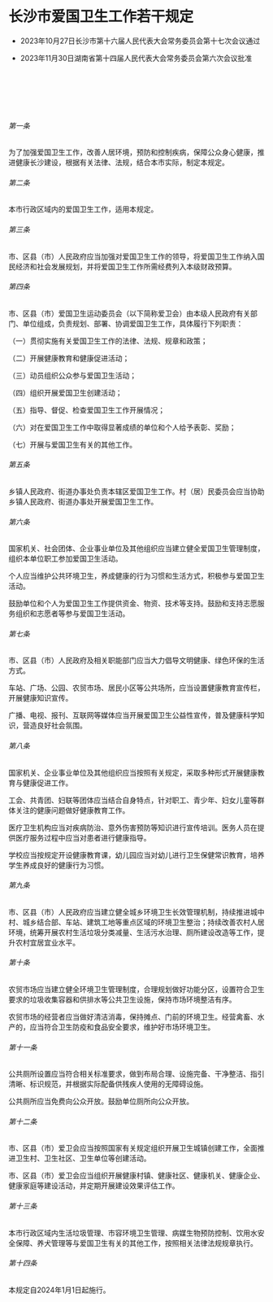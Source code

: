 # 长沙市爱国卫生工作若干规定

- 2023年10月27日长沙市第十六届人民代表大会常务委员会第十七次会议通过

- 2023年11月30日湖南省第十四届人民代表大会常务委员会第六次会议批准

<!-- INFO END -->

​

​

​

###### 第一条

为了加强爱国卫生工作，改善人居环境，预防和控制疾病，保障公众身心健康，推进健康长沙建设，根据有关法律、法规，结合本市实际，制定本规定。

###### 第二条

本市行政区域内的爱国卫生工作，适用本规定。

###### 第三条

市、区县（市）人民政府应当加强对爱国卫生工作的领导，将爱国卫生工作纳入国民经济和社会发展规划，并将爱国卫生工作所需经费列入本级财政预算。

###### 第四条

市、区县（市）爱国卫生运动委员会（以下简称爱卫会）由本级人民政府有关部门、单位组成，负责规划、部署、协调爱国卫生工作，具体履行下列职责：

（一）贯彻实施有关爱国卫生工作的法律、法规、规章和政策；

（二）开展健康教育和健康促进活动；

（三）动员组织公众参与爱国卫生活动；

（四）组织开展爱国卫生创建活动；

（五）指导、督促、检查爱国卫生工作开展情况；

（六）对在爱国卫生工作中取得显著成绩的单位和个人给予表彰、奖励；

（七）开展与爱国卫生有关的其他工作。

###### 第五条

乡镇人民政府、街道办事处负责本辖区爱国卫生工作。村（居）民委员会应当协助乡镇人民政府、街道办事处开展爱国卫生工作。

###### 第六条

国家机关、社会团体、企业事业单位及其他组织应当建立健全爱国卫生管理制度，组织本单位职工参加爱国卫生活动。

个人应当维护公共环境卫生，养成健康的行为习惯和生活方式，积极参与爱国卫生活动。

鼓励单位和个人为爱国卫生工作提供资金、物资、技术等支持。鼓励和支持志愿服务组织和志愿者等参与爱国卫生活动。

###### 第七条

市、区县（市）人民政府及相关职能部门应当大力倡导文明健康、绿色环保的生活方式。

车站、广场、公园、农贸市场、居民小区等公共场所，应当设置健康教育宣传栏，开展健康知识宣传。

广播、电视、报刊、互联网等媒体应当开展爱国卫生公益性宣传，普及健康科学知识，营造良好社会氛围。

###### 第八条

国家机关、企业事业单位及其他组织应当按照有关规定，采取多种形式开展健康教育与健康促进工作。

工会、共青团、妇联等团体应当结合自身特点，针对职工、青少年、妇女儿童等群体关注的健康问题做好健康教育工作。

医疗卫生机构应当对疾病防治、意外伤害预防等知识进行宣传培训。医务人员在提供医疗服务过程中应当对患者进行健康指导。

学校应当按规定开设健康教育课，幼儿园应当对幼儿进行卫生保健常识教育，培养学生养成良好的健康行为习惯。

###### 第九条

市、区县（市）人民政府应当建立健全城乡环境卫生长效管理机制，持续推进城中村、城乡结合部、车站、建筑工地等重点区域的环境卫生整治；持续改善农村人居环境，统筹开展农村生活垃圾分类减量、生活污水治理、厕所建设改造等工作，提升农村宜居宜业水平。

###### 第十条

农贸市场应当建立健全环境卫生管理制度，合理规划做好功能分区，设置符合卫生要求的垃圾收集容器和供排水等公共卫生设施，保持市场环境整洁有序。

农贸市场的经营者应当做好清洁消毒，保持摊点、门前的环境卫生。经营禽畜、水产的，应当符合卫生防疫和食品安全要求，维护好市场环境卫生。

###### 第十一条

公共厕所设置应当符合相关标准要求，做到布局合理、设施完备、干净整洁、指引清晰、标识规范，并根据实际配备供残疾人使用的无障碍设施。

公共厕所应当免费向公众开放。鼓励单位厕所向公众开放。

###### 第十二条

市、区县（市）爱卫会应当按照国家有关规定组织开展卫生城镇创建工作，全面推进卫生村、卫生社区、卫生单位等创建活动。

市、区县（市）爱卫会应当组织开展健康村镇、健康社区、健康机关、健康企业、健康家庭等建设活动，并定期开展建设效果评估工作。

###### 第十三条

本市行政区域内生活垃圾管理、市容环境卫生管理、病媒生物预防控制、饮用水安全保障、养犬管理等与爱国卫生有关的其他工作，按照相关法律法规规章执行。

###### 第十四条

本规定自2024年1月1日起施行。
